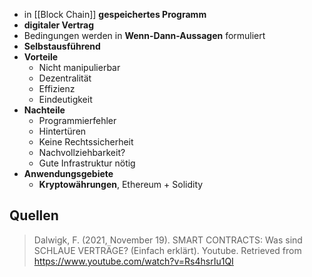 - in [[Block Chain]] **gespeichertes Programm**
- **digitaler Vertrag**
- Bedingungen werden in **Wenn-Dann-Aussagen** formuliert
- **Selbstausführend**
- **Vorteile**
	- Nicht manipulierbar
	- Dezentralität
	- Effizienz
	- Eindeutigkeit
- **Nachteile**
	- Programmierfehler
	- Hintertüren
	- Keine Rechtssicherheit
	- Nachvollziehbarkeit?
	- Gute Infrastruktur nötig
- **Anwendungsgebiete**
	- **Kryptowährungen**, Ethereum + Solidity

## Quellen

> Dalwigk, F. (2021, November 19). SMART CONTRACTS: Was sind SCHLAUE VERTRÄGE? (Einfach erklärt). Youtube. Retrieved from https://www.youtube.com/watch?v=Rs4hsrIu1QI